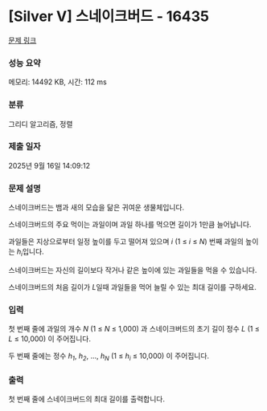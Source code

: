 # [Silver V] 스네이크버드 - 16435 

[문제 링크](https://www.acmicpc.net/problem/16435) 

### 성능 요약

메모리: 14492 KB, 시간: 112 ms

### 분류

그리디 알고리즘, 정렬

### 제출 일자

2025년 9월 16일 14:09:12

### 문제 설명

<p>스네이크버드는 뱀과 새의 모습을 닮은 귀여운 생물체입니다. </p>

<p>스네이크버드의 주요 먹이는 과일이며 과일 하나를 먹으면 길이가 1만큼 늘어납니다.</p>

<p>과일들은 지상으로부터 일정 높이를 두고 떨어져 있으며 <em>i</em> (1 ≤ <em>i</em> ≤ <em>N</em>) 번째 과일의 높이는 <em>h<sub>i</sub></em>입니다. </p>

<p>스네이크버드는 자신의 길이보다 작거나 같은 높이에 있는 과일들을 먹을 수 있습니다.</p>

<p>스네이크버드의 처음 길이가 <em>L</em>일때 과일들을 먹어 늘릴 수 있는 최대 길이를 구하세요.</p>

### 입력 

 <p>첫 번째 줄에 과일의 개수 <em>N</em> (1 ≤ <em>N</em> ≤ 1,000) 과 스네이크버드의 초기 길이 정수 <em>L</em> (1 ≤ <em>L</em> ≤ 10,000) 이 주어집니다.</p>

<p>두 번째 줄에는 정수 <em>h<sub>1</sub></em>, <em>h<sub>2</sub></em>, ..., <em>h<sub>N</sub></em> (1 ≤ <em>h<sub>i</sub></em> ≤ 10,000) 이 주어집니다.</p>

### 출력 

 <p>첫 번째 줄에 스네이크버드의 최대 길이를 출력합니다.</p>

